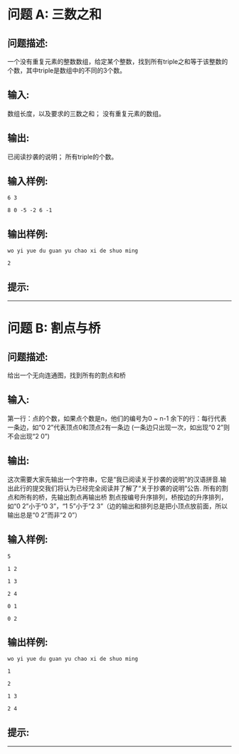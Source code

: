 # 问题 A: 三数之和
## 问题描述:
一个没有重复元素的整数数组，给定某个整数，找到所有triple之和等于该整数的个数，其中triple是数组中的不同的3个数。
## 输入:
数组长度，以及要求的三数之和；     	没有重复元素的数组。
## 输出:
已阅读抄袭的说明；     	所有triple的个数。
## 输入样例:
```
6 3
8 0 -5 -2 6 -1
```
## 输出样例:
```
wo yi yue du guan yu chao xi de shuo ming
2
```
## 提示:


---
# 问题 B: 割点与桥
## 问题描述:
给出一个无向连通图，找到所有的割点和桥
## 输入:
第一行：点的个数，如果点个数是n，他们的编号为0 ~ n-1     	余下的行：每行代表一条边，如“0 2”代表顶点0和顶点2有一条边 (一条边只出现一次，如出现“0 2”则不会出现“2 0”)
## 输出:
这次需要大家先输出一个字符串，它是“我已阅读关于抄袭的说明”的汉语拼音.输出此行的提交我们将认为已经完全阅读并了解了“关于抄袭的说明”公告.     	所有的割点和所有的桥，先输出割点再输出桥     	割点按编号升序排列，桥按边的升序排列，如“0 2”小于“0 3”，“1 5”小于“2 3”（边的输出和排列总是把小顶点放前面，所以输出总是“0 2”而非“2 0”）
## 输入样例:
```
5
1 2
1 3
2 4
0 1
0 2
```
## 输出样例:
```
wo yi yue du guan yu chao xi de shuo ming
1
2
1 3
2 4
```
## 提示:


---
